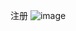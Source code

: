 注册
![image](https://note.youdao.com/yws/api/personal/file/3893B9CE6F8945C7B38DC31308958B91?method=download&shareKey=560e032d671e9868f035dc83ba6a6d13)